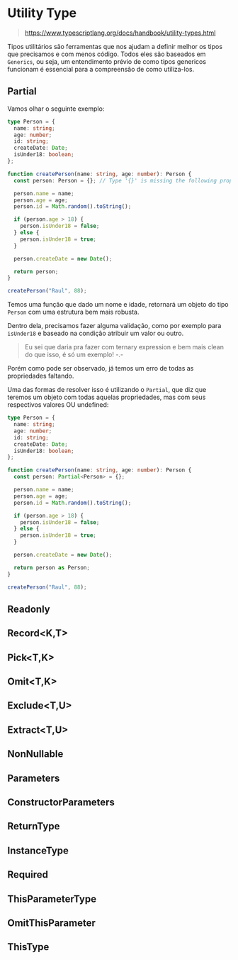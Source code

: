 # Utility Type

> https://www.typescriptlang.org/docs/handbook/utility-types.html

Tipos utilitários são ferramentas que nos ajudam a definir melhor os tipos que precisamos e com menos código. Todos eles são baseados em `Generics`, ou seja, um entendimento prévio de como tipos genericos funcionam é essencial para a compreensão de como utiliza-los.

## Partial<T>

Vamos olhar o seguinte exemplo:

```ts
type Person = {
  name: string;
  age: number;
  id: string;
  createDate: Date;
  isUnder18: boolean;
};

function createPerson(name: string, age: number): Person {
  const person: Person = {}; // Type '{}' is missing the following properties from type 'Person': name, age, id, createDate, isUnder18(2739)

  person.name = name;
  person.age = age;
  person.id = Math.random().toString();

  if (person.age > 18) {
    person.isUnder18 = false;
  } else {
    person.isUnder18 = true;
  }

  person.createDate = new Date();

  return person;
}

createPerson("Raul", 88);
```

Temos uma função que dado um nome e idade, retornará um objeto do tipo `Person` com uma estrutura bem mais robusta.

Dentro dela, precisamos fazer alguma validação, como por exemplo para `isUnder18` e baseado na condição atribuir um valor ou outro.

> Eu sei que daria pra fazer com ternary expression e bem mais clean do que isso, é só um exemplo! -.-

Porém como pode ser observado, já temos um erro de todas as propriedades faltando.

Uma das formas de resolver isso é utilizando o `Partial`, que diz que teremos um objeto com todas aquelas propriedades, mas com seus respectivos valores OU undefined:

```ts
type Person = {
  name: string;
  age: number;
  id: string;
  createDate: Date;
  isUnder18: boolean;
};

function createPerson(name: string, age: number): Person {
  const person: Partial<Person> = {};

  person.name = name;
  person.age = age;
  person.id = Math.random().toString();

  if (person.age > 18) {
    person.isUnder18 = false;
  } else {
    person.isUnder18 = true;
  }

  person.createDate = new Date();

  return person as Person;
}

createPerson("Raul", 88);
```

## Readonly<T>

<!-- TODO -->

## Record<K,T>

<!-- TODO -->

## Pick<T,K>

<!-- TODO -->

## Omit<T,K>

<!-- TODO -->

## Exclude<T,U>

<!-- TODO -->

## Extract<T,U>

<!-- TODO -->

## NonNullable<T>

<!-- TODO -->

## Parameters<T>

<!-- TODO -->

## ConstructorParameters<T>

<!-- TODO -->

## ReturnType<T>

<!-- TODO -->

## InstanceType<T>

<!-- TODO -->

## Required<T>

<!-- TODO -->

## ThisParameterType

<!-- TODO -->

## OmitThisParameter

<!-- TODO -->

## ThisType<T>

<!-- TODO -->
